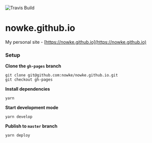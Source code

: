 ![Travis Build](https://travis-ci.org/nowke/nowke.github.io.svg?branch=gh-pages)

# nowke.github.io

My personal site - [https://nowke.github.io](https://nowke.github.io)

### Setup

**Clone the `gh-pages` branch**

```
git clone git@github.com:nowke/nowke.github.io.git
git checkout gh-pages
```

**Install dependencies**

```
yarn
```

**Start development mode**

```
yarn develop
```

**Publish to `master` branch**

```
yarn deploy
```